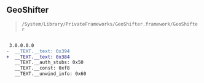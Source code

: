 ## GeoShifter

> `/System/Library/PrivateFrameworks/GeoShifter.framework/GeoShifter`

```diff

 3.0.0.0.0
-  __TEXT.__text: 0x394
+  __TEXT.__text: 0x384
   __TEXT.__auth_stubs: 0x50
   __TEXT.__const: 0xf8
   __TEXT.__unwind_info: 0x60

```
